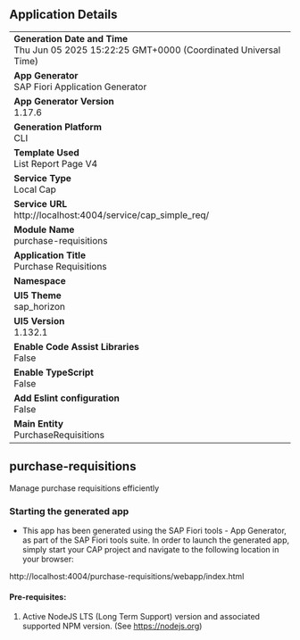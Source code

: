 ## Application Details
|               |
| ------------- |
|**Generation Date and Time**<br>Thu Jun 05 2025 15:22:25 GMT+0000 (Coordinated Universal Time)|
|**App Generator**<br>SAP Fiori Application Generator|
|**App Generator Version**<br>1.17.6|
|**Generation Platform**<br>CLI|
|**Template Used**<br>List Report Page V4|
|**Service Type**<br>Local Cap|
|**Service URL**<br>http://localhost:4004/service/cap_simple_req/|
|**Module Name**<br>purchase-requisitions|
|**Application Title**<br>Purchase Requisitions|
|**Namespace**<br>|
|**UI5 Theme**<br>sap_horizon|
|**UI5 Version**<br>1.132.1|
|**Enable Code Assist Libraries**<br>False|
|**Enable TypeScript**<br>False|
|**Add Eslint configuration**<br>False|
|**Main Entity**<br>PurchaseRequisitions|

## purchase-requisitions

Manage purchase requisitions efficiently

### Starting the generated app

-   This app has been generated using the SAP Fiori tools - App Generator, as part of the SAP Fiori tools suite.  In order to launch the generated app, simply start your CAP project and navigate to the following location in your browser:

http://localhost:4004/purchase-requisitions/webapp/index.html

#### Pre-requisites:

1. Active NodeJS LTS (Long Term Support) version and associated supported NPM version.  (See https://nodejs.org)


